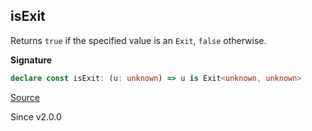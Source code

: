 ## isExit

Returns `true` if the specified value is an `Exit`, `false` otherwise.

**Signature**

```ts
declare const isExit: (u: unknown) => u is Exit<unknown, unknown>
```

[Source](https://github.com/Effect-TS/effect/tree/main/packages/effect/src/Exit.ts#L86)

Since v2.0.0